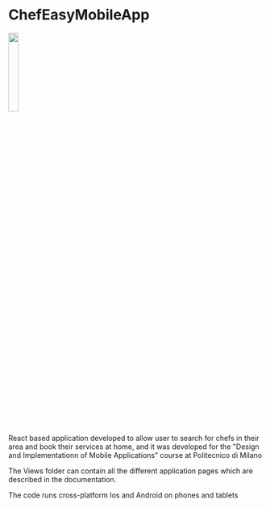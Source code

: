 # ChefEasyMobileApp


<img src="https://github.com/MasSica/ChefEasyMobileApp/tree/main/Views/Images/logo.jpeg" width=20% height=20%>

React based application developed to allow user to search for chefs in their area and book their services at home, and it was developed for the "Design and Implementationn of Mobile Applications" course at Politecnico di Milano 

The Views folder can contain all the different application pages which are described in the documentation. 

The code runs cross-platform Ios and Android on phones and tablets 
